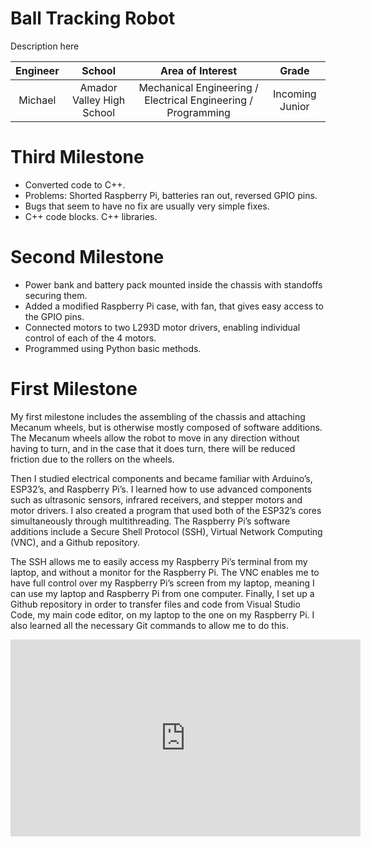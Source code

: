 ﻿# Ball Tracking Robot
Description here

| **Engineer** | **School** | **Area of Interest** | **Grade** |
|:--:|:--:|:--:|:--:|
| Michael | Amador Valley High School | Mechanical Engineering / Electrical Engineering / Programming | Incoming Junior
 
# Third Milestone
 
- Converted code to C++.
- Problems: Shorted Raspberry Pi, batteries ran out, reversed GPIO pins.
- Bugs that seem to have no fix are usually very simple fixes.
- C++ code blocks. C++ libraries.

# Second Milestone

- Power bank and battery pack mounted inside the chassis with standoffs securing them.
- Added a modified Raspberry Pi case, with fan, that gives easy access to the GPIO pins.
- Connected motors to two L293D motor drivers, enabling individual control of each of the 4 motors.
- Programmed using Python basic methods.

# First Milestone

My first milestone includes the assembling of the chassis and attaching Mecanum wheels, but is otherwise mostly composed of software additions. The Mecanum wheels allow the robot to move in any direction without having to turn, and in the case that it does turn, there will be reduced friction due to the rollers on the wheels.

Then I studied electrical components and became familiar with Arduino’s, ESP32’s, and Raspberry Pi’s. I learned how to use advanced components such as ultrasonic sensors, infrared receivers, and stepper motors and motor drivers. I also created a program that used both of the ESP32’s cores simultaneously through multithreading. The Raspberry Pi’s software additions include a Secure Shell Protocol (SSH), Virtual Network Computing (VNC), and a Github repository.

The SSH allows me to easily access my Raspberry Pi’s terminal from my laptop, and without a monitor for the Raspberry Pi. The VNC enables me to have full control over my Raspberry Pi’s screen from my laptop, meaning I can use my laptop and Raspberry Pi from one computer. Finally, I set up a Github repository in order to transfer files and code from Visual Studio Code, my main code editor, on my laptop to the one on my Raspberry Pi. I also learned all the necessary Git commands to allow me to do this.

<iframe width="560" height="315" src="https://www.youtube.com/embed/jhOh5i_Zu2o" title="YouTube video player" frameborder="0" allow="accelerometer; autoplay; clipboard-write; encrypted-media; gyroscope; picture-in-picture" allowfullscreen></iframe>
